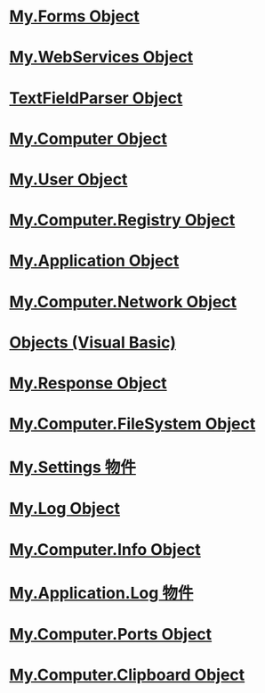 # [My.Forms Object](my-forms-object.md)
# [My.WebServices Object](my-webservices-object.md)
# [TextFieldParser Object](textfieldparser-object.md)
# [My.Computer Object](my-computer-object.md)
# [My.User Object](my-user-object.md)
# [My.Computer.Registry Object](my-computer-registry-object.md)
# [My.Application Object](my-application-object.md)
# [My.Computer.Network Object](my-computer-network-object.md)
# [Objects (Visual Basic)](index.md)
# [My.Response Object](my-response-object.md)
# [My.Computer.FileSystem Object](my-computer-filesystem-object.md)
# [My.Settings 物件](my-settings-object.md)
# [My.Log Object](my-log-object.md)
# [My.Computer.Info Object](my-computer-info-object.md)
# [My.Application.Log 物件](my-application-log-object.md)
# [My.Computer.Ports Object](my-computer-ports-object.md)
# [My.Computer.Clipboard Object](my-computer-clipboard-object.md)
